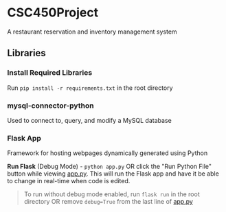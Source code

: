 # CSC450Project

A restaurant reservation and inventory management system

## Libraries

### Install Required Libraries

Run `pip install -r requirements.txt` in the root directory

### mysql-connector-python

Used to connect to, query, and modify a MySQL database

### Flask App

Framework for hosting webpages dynamically generated using Python

**Run Flask** (Debug Mode) - `python app.py` OR click the "Run Python File" button while viewing [app.py](app.py). This will run the Flask app and have it be able to change in real-time when code is edited.

> To run without debug mode enabled, run `flask run` in the root directory OR remove `debug=True` from the last line of [app.py](app.py)
